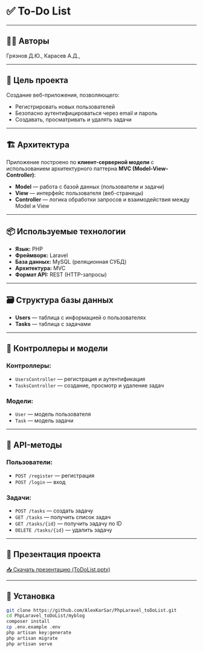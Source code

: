# ✅ To-Do List


---

## 👨‍💻 Авторы

Грязнов Д.Ю.,  Карасев А.Д., 

---

## 🎯 Цель проекта

Создание веб-приложения, позволяющего:

- Регистрировать новых пользователей
- Безопасно аутентифицироваться через email и пароль
- Создавать, просматривать и удалять задачи

---

## 🏗️ Архитектура

Приложение построено по **клиент-серверной модели** с использованием архитектурного паттерна **MVC (Model-View-Controller)**:

- **Model** — работа с базой данных (пользователи и задачи)
- **View** — интерфейс пользователя (веб-страницы)
- **Controller** — логика обработки запросов и взаимодействия между Model и View

---

## 📦 Используемые технологии

- **Язык:** PHP
- **Фреймворк:** Laravel
- **База данных:** MySQL (реляционная СУБД)
- **Архитектура:** MVC
- **Формат API:** REST (HTTP-запросы)

---

## 🗃️ Структура базы данных

- **Users** — таблица с информацией о пользователях
- **Tasks** — таблица с задачами

---

## 🔧 Контроллеры и модели

### Контроллеры:

- `UsersController` — регистрация и аутентификация
- `TasksController` — создание, просмотр и удаление задач

### Модели:

- `User` — модель пользователя
- `Task` — модель задачи

---

## 🔌 API-методы

### Пользователи:

- `POST /register` — регистрация
- `POST /login` — вход

### Задачи:

- `POST /tasks` — создать задачу
- `GET /tasks` — получить список задач
- `GET /tasks/{id}` — получить задачу по ID
- `DELETE /tasks/{id}` — удалить задачу

---

## 📑 Презентация проекта

[📥 Скачать презентацию (ToDoList.pptx)](ToDoList.pptx)

---

## 🚀 Установка

```bash
git clone https://github.com/AlexKarSar/PhpLaravel_toDoList.git
cd PhpLaravel_toDoList/myblog
composer install
cp .env.example .env
php artisan key:generate
php artisan migrate
php artisan serve

